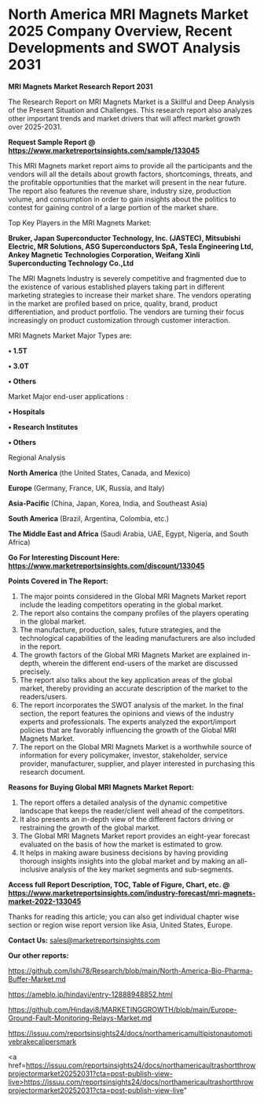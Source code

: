 # North America MRI Magnets Market 2025 Company Overview, Recent Developments and SWOT Analysis 2031

<strong>MRI Magnets Market Research Report 2031</strong>

The Research Report on MRI Magnets Market is a Skillful and Deep Analysis of the Present Situation and Challenges. This research report also analyzes other important trends and market drivers that will affect market growth over 2025-2031.

<strong>Request Sample Report @ <a href=https://www.marketreportsinsights.com/sample/133045>https://www.marketreportsinsights.com/sample/133045</a></strong>

This MRI Magnets market report aims to provide all the participants and the vendors will all the details about growth factors, shortcomings, threats, and the profitable opportunities that the market will present in the near future. The report also features the revenue share, industry size, production volume, and consumption in order to gain insights about the politics to contest for gaining control of a large portion of the market share.

Top Key Players in the MRI Magnets Market:

<strong>Bruker, Japan Superconductor Technology, Inc. (JASTEC), Mitsubishi Electric, MR Solutions, ASG Superconductors SpA, Tesla Engineering Ltd, Ankey Magnetic Technologies Corporation, Weifang Xinli Superconducting Technology Co.,Ltd</strong>

The MRI Magnets Industry is severely competitive and fragmented due to the existence of various established players taking part in different marketing strategies to increase their market share. The vendors operating in the market are profiled based on price, quality, brand, product differentiation, and product portfolio. The vendors are turning their focus increasingly on product customization through customer interaction.

MRI Magnets Market Major Types are:

<strong>• 1.5T

• 3.0T

• Others</strong>

Market Major end-user applications :

<strong>• Hospitals

• Research Institutes

• Others</strong>

Regional Analysis

</u><strong><b>North America</b></strong> (the United States, Canada, and Mexico)

<strong><b>Europe </b></strong>(Germany, France, UK, Russia, and Italy)

<strong><b>Asia-Pacific</b></strong> (China, Japan, Korea, India, and Southeast Asia)

<strong><b>South America</b></strong> (Brazil, Argentina, Colombia, etc.)

<strong><b>The Middle East and Africa</b></strong> (Saudi Arabia, UAE, Egypt, Nigeria, and South Africa)

<strong>Go For Interesting Discount Here: <a href=https://www.marketreportsinsights.com/discount/133045>https://www.marketreportsinsights.com/discount/133045</a></strong>

<strong>Points Covered in The Report:</strong>
<ol>
  <li>The major points considered in the Global MRI Magnets Market report include the leading competitors operating in the global market.</li>
  <li>The report also contains the company profiles of the players operating in the global market.</li>
  <li>The manufacture, production, sales, future strategies, and the technological capabilities of the leading manufacturers are also included in the report.</li>
  <li>The growth factors of the Global MRI Magnets Market are explained in-depth, wherein the different end-users of the market are discussed precisely.</li>
  <li>The report also talks about the key application areas of the global market, thereby providing an accurate description of the market to the readers/users.</li>
  <li>The report incorporates the SWOT analysis of the market. In the final section, the report features the opinions and views of the industry experts and professionals. The experts analyzed the export/import policies that are favorably influencing the growth of the Global MRI Magnets Market.</li>
  <li>The report on the Global MRI Magnets Market is a worthwhile source of information for every policymaker, investor, stakeholder, service provider, manufacturer, supplier, and player interested in purchasing this research document.</li>
</ol>
<strong>Reasons for Buying Global MRI Magnets Market Report:</strong>

<ol>
  <li>The report offers a detailed analysis of the dynamic competitive landscape that keeps the reader/client well ahead of the competitors.</li>
  <li>It also presents an in-depth view of the different factors driving or restraining the growth of the global market.</li>
  <li>The Global MRI Magnets Market report provides an eight-year forecast evaluated on the basis of how the market is estimated to grow.</li>
  <li>It helps in making aware business decisions by having providing thorough insights insights into the global market and by making an all-inclusive analysis of the key market segments and sub-segments.</li>
</ol>
<strong>Access full Report Description, TOC, Table of Figure, Chart, etc. @ <a href=https://www.marketreportsinsights.com/industry-forecast/mri-magnets-market-2022-133045>https://www.marketreportsinsights.com/industry-forecast/mri-magnets-market-2022-133045</a></strong>


Thanks for reading this article; you can also get individual chapter wise section or region wise report version like Asia, United States, Europe.

<strong>Contact Us:</strong>
sales@marketreportsinsights.com

<strong>Our other reports:</strong>

<a href=https://github.com/Ishi78/Research/blob/main/North-America-Bio-Pharma-Buffer-Market.md>https://github.com/Ishi78/Research/blob/main/North-America-Bio-Pharma-Buffer-Market.md</a>

<a href=https://ameblo.jp/hindavi/entry-12888948852.html>https://ameblo.jp/hindavi/entry-12888948852.html</a>

<a href=https://github.com/Hindavi8/MARKETINGGROWTH/blob/main/Europe-Ground-Fault-Monitoring-Relays-Market.md>https://github.com/Hindavi8/MARKETINGGROWTH/blob/main/Europe-Ground-Fault-Monitoring-Relays-Market.md</a>

<a href=https://issuu.com/reportsinsights24/docs/northamericamultipistonautomotivebrakecalipersmark>https://issuu.com/reportsinsights24/docs/northamericamultipistonautomotivebrakecalipersmark</a>

<a href=https://issuu.com/reportsinsights24/docs/northamericaultrashortthrowprojectormarket20252031?cta=post-publish-view-live>https://issuu.com/reportsinsights24/docs/northamericaultrashortthrowprojectormarket20252031?cta=post-publish-view-live</a>"
